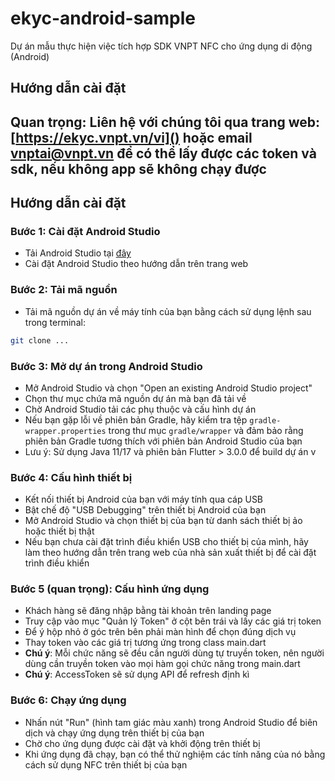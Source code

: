 # ekyc-android-sample
Dự án mẫu thực hiện việc tích hợp SDK VNPT NFC cho ứng dụng di động (Android)

## Hướng dẫn cài đặt
## Quan trọng: Liên hệ với chúng tôi qua trang web: [https://ekyc.vnpt.vn/vi]() hoặc email **vnptai@vnpt.vn** để có thể lấy được các token và sdk, nếu không app sẽ không chạy được

## Hướng dẫn cài đặt
### Bước 1: Cài đặt Android Studio
- Tải Android Studio tại [đây](https://developer.android.com/studio)
- Cài đặt Android Studio theo hướng dẫn trên trang web
### Bước 2: Tải mã nguồn
- Tải mã nguồn dự án về máy tính của bạn bằng cách sử dụng lệnh sau trong terminal:
```bash
git clone ...
```
### Bước 3: Mở dự án trong Android Studio
- Mở Android Studio và chọn "Open an existing Android Studio project"
- Chọn thư mục chứa mã nguồn dự án mà bạn đã tải về
- Chờ Android Studio tải các phụ thuộc và cấu hình dự án
- Nếu bạn gặp lỗi về phiên bản Gradle, hãy kiểm tra tệp `gradle-wrapper.properties` trong thư mục `gradle/wrapper` và đảm bảo rằng phiên bản Gradle tương thích với phiên bản Android Studio của bạn
- Lưu ý: Sử dụng Java 11/17 và phiên bản Flutter > 3.0.0 để build dự án v

### Bước 4: Cấu hình thiết bị
- Kết nối thiết bị Android của bạn với máy tính qua cáp USB
- Bật chế độ "USB Debugging" trên thiết bị Android của bạn
- Mở Android Studio và chọn thiết bị của bạn từ danh sách thiết bị ảo hoặc thiết bị thật
- Nếu bạn chưa cài đặt trình điều khiển USB cho thiết bị của mình, hãy làm theo hướng dẫn trên trang web của nhà sản xuất thiết bị để cài đặt trình điều khiển

### Bước 5 (quan trọng): Cấu hình ứng dụng
- Khách hàng sẽ đăng nhập bằng tài khoản trên landing page
- Truy cập vào mục "Quản lý Token" ở cột bên trái và lấy các giá trị token
- Để ý hộp nhỏ ở góc trên bên phải màn hình để chọn đúng dịch vụ
- Thay token vào các giá trị tương ứng trong class main.dart
- **Chú ý**: Mỗi chức năng sẽ đều cần người dùng tự truyền token, nên người dùng cần truyền token vào mọi hàm gọi chức năng trong main.dart
- **Chú ý**: AccessToken sẽ sử dụng API để refresh định kì

### Bước 6: Chạy ứng dụng
- Nhấn nút "Run" (hình tam giác màu xanh) trong Android Studio để biên dịch và chạy ứng dụng trên thiết bị của bạn
- Chờ cho ứng dụng được cài đặt và khởi động trên thiết bị
- Khi ứng dụng đã chạy, bạn có thể thử nghiệm các tính năng của nó bằng cách sử dụng NFC trên thiết bị của bạn